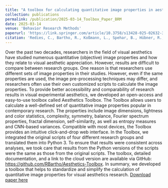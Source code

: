 ```yaml
---
title: "A toolbox for calculating quantitative image properties in aesthetics research"
collection: publications
permalink: /publication/2025-03-14_Toolbox_Paper_BRM
date: 2025-03-14
venue: 'Behavior Research Methods'
paperurl: 'https://link.springer.com/article/10.3758/s13428-025-02632-3'
citation: 'Redies, C., Bartho, R., Koßmann, L., Spehar, B., Hübner, R., Wagemans, J., & Hayn-Leichsenring, G. U. (2025). A toolbox for calculating quantitative image properties in aesthetics research. Behavior Research Methods, 57(4). https://doi.org/10.3758/s13428-025-02632-3'
---
```

Over the past two decades, researchers in the field of visual aesthetics have studied numerous quantitative (objective) image properties and how they relate to visual aesthetic appreciation. However, results are difficult to compare between research groups. One reason is that researchers use different sets of image properties in their studies. However, even if the same properties are used, the image pre-processing techniques may differ, and researchers often use their own customized scripts to calculate the image properties. To provide better accessibility and comparability of research results in visual experimental aesthetics, we developed an open-access and easy-to-use toolbox called Aesthetics Toolbox. The Toolbox allows users to calculate a well-defined set of quantitative image properties popular in contemporary research. The properties include image dimensions, lightness and color statistics, complexity, symmetry, balance, Fourier spectrum properties, fractal dimension, self-similarity, as well as entropy measures and CNN-based variances. Compatible with most devices, the Toolbox provides an intuitive click-and-drop web interface. In the Toolbox, we integrated the original scripts of four different research groups and translated them into Python 3. To ensure that results were consistent across analyses, we took care that results from the Python versions of the scripts were the same as those from the original scripts. The toolbox, detailed documentation, and a link to the cloud version are available via GitHub: https://github.com/RBartho/Aesthetics-Toolbox. In summary, we developed a toolbox that helps to standardize and simplify the calculation of quantitative image properties for visual aesthetics research.
[Download paper here](https://link.springer.com/content/pdf/10.3758/s13428-025-02632-3.pdf)